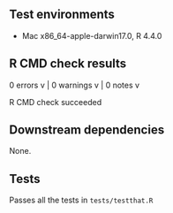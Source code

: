 ## Test environments

* Mac x86_64-apple-darwin17.0, R 4.4.0

## R CMD check results

0 errors v | 0 warnings v | 0 notes v

R CMD check succeeded

## Downstream dependencies

None.

## Tests

Passes all the tests in `tests/testthat.R`
